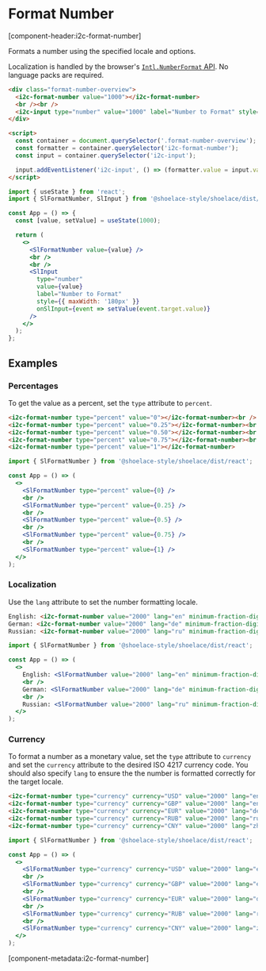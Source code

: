 # Format Number

[component-header:i2c-format-number]

Formats a number using the specified locale and options.

Localization is handled by the browser's [`Intl.NumberFormat` API](https://developer.mozilla.org/en-US/docs/Web/JavaScript/Reference/Global_Objects/Intl/NumberFormat/NumberFormat). No language packs are required.

```html preview
<div class="format-number-overview">
  <i2c-format-number value="1000"></i2c-format-number>
  <br /><br />
  <i2c-input type="number" value="1000" label="Number to Format" style="max-width: 180px;"></i2c-input>
</div>

<script>
  const container = document.querySelector('.format-number-overview');
  const formatter = container.querySelector('i2c-format-number');
  const input = container.querySelector('i2c-input');

  input.addEventListener('i2c-input', () => (formatter.value = input.value || 0));
</script>
```

```jsx react
import { useState } from 'react';
import { SlFormatNumber, SlInput } from '@shoelace-style/shoelace/dist/react';

const App = () => {
  const [value, setValue] = useState(1000);

  return (
    <>
      <SlFormatNumber value={value} />
      <br />
      <br />
      <SlInput
        type="number"
        value={value}
        label="Number to Format"
        style={{ maxWidth: '180px' }}
        onSlInput={event => setValue(event.target.value)}
      />
    </>
  );
};
```

## Examples

### Percentages

To get the value as a percent, set the `type` attribute to `percent`.

```html preview
<i2c-format-number type="percent" value="0"></i2c-format-number><br />
<i2c-format-number type="percent" value="0.25"></i2c-format-number><br />
<i2c-format-number type="percent" value="0.50"></i2c-format-number><br />
<i2c-format-number type="percent" value="0.75"></i2c-format-number><br />
<i2c-format-number type="percent" value="1"></i2c-format-number>
```

```jsx react
import { SlFormatNumber } from '@shoelace-style/shoelace/dist/react';

const App = () => (
  <>
    <SlFormatNumber type="percent" value={0} />
    <br />
    <SlFormatNumber type="percent" value={0.25} />
    <br />
    <SlFormatNumber type="percent" value={0.5} />
    <br />
    <SlFormatNumber type="percent" value={0.75} />
    <br />
    <SlFormatNumber type="percent" value={1} />
  </>
);
```

### Localization

Use the `lang` attribute to set the number formatting locale.

```html preview
English: <i2c-format-number value="2000" lang="en" minimum-fraction-digits="2"></i2c-format-number><br />
German: <i2c-format-number value="2000" lang="de" minimum-fraction-digits="2"></i2c-format-number><br />
Russian: <i2c-format-number value="2000" lang="ru" minimum-fraction-digits="2"></i2c-format-number>
```

```jsx react
import { SlFormatNumber } from '@shoelace-style/shoelace/dist/react';

const App = () => (
  <>
    English: <SlFormatNumber value="2000" lang="en" minimum-fraction-digits="2" />
    <br />
    German: <SlFormatNumber value="2000" lang="de" minimum-fraction-digits="2" />
    <br />
    Russian: <SlFormatNumber value="2000" lang="ru" minimum-fraction-digits="2" />
  </>
);
```

### Currency

To format a number as a monetary value, set the `type` attribute to `currency` and set the `currency` attribute to the desired ISO 4217 currency code. You should also specify `lang` to ensure the the number is formatted correctly for the target locale.

```html preview
<i2c-format-number type="currency" currency="USD" value="2000" lang="en-US"></i2c-format-number><br />
<i2c-format-number type="currency" currency="GBP" value="2000" lang="en-GB"></i2c-format-number><br />
<i2c-format-number type="currency" currency="EUR" value="2000" lang="de"></i2c-format-number><br />
<i2c-format-number type="currency" currency="RUB" value="2000" lang="ru"></i2c-format-number><br />
<i2c-format-number type="currency" currency="CNY" value="2000" lang="zh-cn"></i2c-format-number>
```

```jsx react
import { SlFormatNumber } from '@shoelace-style/shoelace/dist/react';

const App = () => (
  <>
    <SlFormatNumber type="currency" currency="USD" value="2000" lang="en-US" />
    <br />
    <SlFormatNumber type="currency" currency="GBP" value="2000" lang="en-GB" />
    <br />
    <SlFormatNumber type="currency" currency="EUR" value="2000" lang="de" />
    <br />
    <SlFormatNumber type="currency" currency="RUB" value="2000" lang="ru" />
    <br />
    <SlFormatNumber type="currency" currency="CNY" value="2000" lang="zh-cn" />
  </>
);
```

[component-metadata:i2c-format-number]
